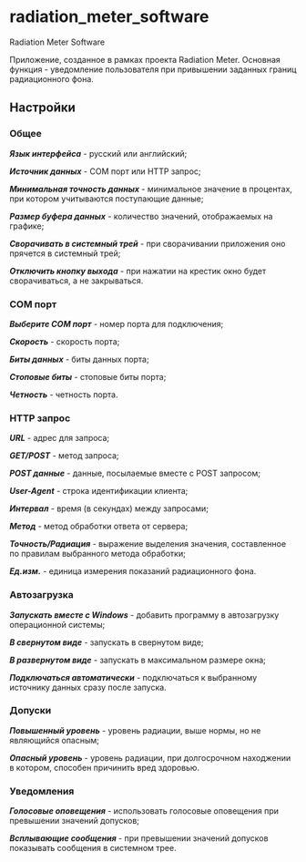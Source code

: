 # radiation_meter_software
Radiation Meter Software

Приложение, созданное в рамках проекта Radiation Meter. Основная функция - уведомление пользователя при привышении заданных границ радиационного фона.

## Настройки
### Общее
***Язык интерфейса*** - русский или английский;

***Источник данных*** - COM порт или HTTP запрос;

***Минимальная точность данных*** - минимальное значение в процентах, при котором учитываются поступающие данные;

***Размер буфера данных*** - количество значений, отображаемых на графике;

***Сворачивать в системный трей*** - при сворачивании приложения оно прячется в системный трей;

***Отключить кнопку выхода*** - при нажатии на крестик окно будет сворачиваться, а не закрываться.

### COM порт

***Выберите COM порт*** - номер порта для подключения;

***Скорость*** - скорость порта;

***Биты данных*** - биты данных порта;

***Стоповые биты*** - стоповые биты порта;

***Четность*** - четность порта.

### HTTP запрос

***URL*** - адрес для запроса;

***GET/POST*** - метод запроса;

***POST данные*** - данные, посылаемые вместе с POST запросом;

***User-Agent*** - строка идентификации клиента;

***Интервал*** - время (в секундах) между запросами;

***Метод*** - метод обработки ответа от сервера;

***Точность/Радиация*** - выражение выделения значения, составленное по правилам выбранного метода обработки;

***Ед.изм.*** - единица измерения показаний радиационного фона.

### Автозагрузка

***Запускать вместе с Windows*** - добавить программу в автозагрузку операционной системы;

***В свернутом виде*** - запускать в свернутом виде;

***В развернутом виде*** - запускать в максимальном размере окна;

***Подключаться автоматически*** - подключаться к выбранному источнику данных сразу после запуска.

### Допуски

***Повышенный уровень*** - уровень радиации, выше нормы, но не являющийся опасным;

***Опасный уровень*** - уровень радиации, при долгосрочном находжении в котором, способен причинить вред здоровью.

### Уведомления

***Голосовые оповещения*** - использовать голосовые оповещения при превышении значений допусков;

***Всплывающие сообщения*** - при превышении значений допусков показывать сообщения в системном трее.
